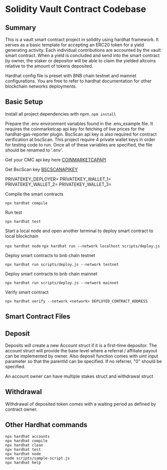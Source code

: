 # Solidity Vault Contract Codebase

## Summary

This is a vault smart contract project in solidity using hardhat framework. It serves as a basic template for accepting an ERC20 token for a yield generating activity. Each individual contributions are accounted by the vault smart contract. When a yield is concluded and send into the smart contract by owner, the staker or depositor will be able to claim the yielded altcoins relative to the amount of tokens deposited.

Hardhat config file is preset with BNB chain testnet and mainnet configurations. You are free to refer to hardhat documentation for other blockchain networks deployments.

## Basic Setup

Install all project dependencies with npm.
`npm install`

Prepare the .env environment variables found in the .env_example file. It requires the coinmarketcap api key for fetching of live prices for the hardhat-gas-reporter plugin. BscScan api key is also required for contract verification at bscScan. This project require 4 private wallet keys in order for testing code to run. Once all of these variables are specified, the file should be renamed to '.env'.

Get your CMC api key here [COINMARKETCAPAPI](https://coinmarketcap.com/api/)

Get BscScan key [BSCSCANAPIKEY](https://bscscan.com/login)

PRIVATEKEY_DEPLOYER=
PRIVATEKEY_WALLET_1=
PRIVATEKEY_WALLET_2=
PRIVATEKEY_WALLET_3=

Compile the smart contracts

`npx hardhat compile`

Run test

`npx hardhat test`

Start a local node and open another terminal to deploy smart contract to local blockchain

`npx hardhat node`
`npx hardhat run --network localhost scripts/deploy.js`

Deploy smart contracts to bnb chain testnet

`npx hardhat run scripts/deploy.js --network testnet`

Deploy smart contracts to bnb chain mainnet

`npx hardhat run scripts/deploy.js --network mainnet`

Verify smart contract

`npx hardhat verify --network <network> DEPLOYED_CONTRACT_ADDRESS`

## Smart Contract Files

## Deposit

Deposits will create a new Account struct if it is a first-time depositor. The account struct will provide the base level where a referral / affiliate payout can be implemented by owner. Also deposit function comes with uint input parameter so that the parentId can be specified. If no referrer, "0" should be specified.

An account owner can have multiple stakes struct and withdrawal struct

## Withdrawal

Withdrawal of deposited token comes with a waiting period as defined by contract owner.

## Other Hardhat commands

```shell
npx hardhat accounts
npx hardhat compile
npx hardhat clean
npx hardhat test
npx hardhat node
node scripts/sample-script.js
npx hardhat help
```
